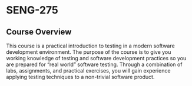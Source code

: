 # SENG-275

## Course Overview
This course is a practical introduction to testing in a modern software development environment.
The purpose of the course is to give you working knowledge of testing and software development practices so you are prepared for “real world” software testing.
Through a combination of labs, assignments, and practical exercises, you will gain experience applying testing techniques to a non-trivial software product.
